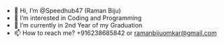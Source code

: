 - 👋 Hi, I’m @Speedhub47 (Raman Biju)
- 👀 I’m interested in Coding and Programming
- 🌱 I’m currently in 2nd Year of my Graduation
- 📫 How to reach me?   +916238685842  or   ramanbijuomkar@gmail.com

<!---
Speedhub47/Speedhub47 is a ✨ special ✨ repository because its `README.md` (this file) appears on your GitHub profile.
You can click the Preview link to take a look at your changes.
--->
